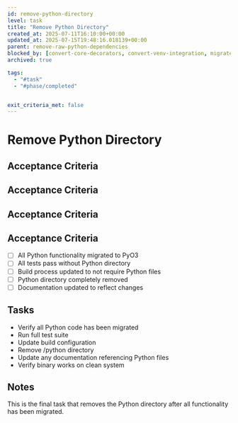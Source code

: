 ```yaml
---
id: remove-python-directory
level: task
title: "Remove Python Directory"
created_at: 2025-07-11T16:10:00+00:00
updated_at: 2025-07-15T19:48:16.018139+00:00
parent: remove-raw-python-dependencies
blocked_by: [convert-core-decorators, convert-venv-integration, migrate-docker-imports]
archived: true

tags:
  - "#task"
  - "#phase/completed"


exit_criteria_met: false
---
```


# Remove Python Directory

## Acceptance Criteria

## Acceptance Criteria

## Acceptance Criteria

## Acceptance Criteria

- [ ] All Python functionality migrated to PyO3
- [ ] All tests pass without Python directory
- [ ] Build process updated to not require Python files
- [ ] Python directory completely removed
- [ ] Documentation updated to reflect changes

## Tasks

- Verify all Python code has been migrated
- Run full test suite
- Update build configuration
- Remove /python directory
- Update any documentation referencing Python files
- Verify binary works on clean system

## Notes

This is the final task that removes the Python directory after all functionality has been migrated.
